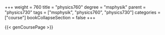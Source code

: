 +++
weight = 760
title = "physics760"
degree = "msphysik"
parent = "physics730"
tags = ["msphysik", "physics760", "physics730"]
categories = ["course"]
bookCollapseSection = false
+++

{{< genCoursePage >}}
